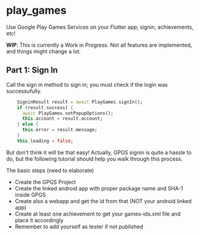 # play_games

Use Google Play Games Services on your Flutter app; signin, achievements, etc!

**WIP**: This is currently a Work in Progress. Not all features are implemented, and things might change a lot.

## Part 1: Sign In

Call the sign in method to sign in; you must check if the login was successufully.

```dart
    SigninResult result = await PlayGames.signIn();
    if (result.success) {
      await PlayGames.setPopupOptions();
      this.account = result.account;
    } else {
      this.error = result.message;
    }
    this.loading = false;
```

But don't think it will be that easy! Actually, GPGS signin is quite a hassle to do, but the following tutorial should help you walk through this process.

The basic steps (need to elaborate)
 * Create the GPGS Project
 * Create the linked android app with proper package name and SHA-1 inside GPGS
 * Create also a webapp and get the id from that (NOT your android linked app)
 * Create at least one achievement to get your games-ids.xml file and place it accordingly
 * Remember to add yourself as tester if not published